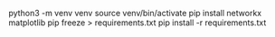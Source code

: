 python3 -m venv venv
source venv/bin/activate
pip install networkx matplotlib
pip freeze > requirements.txt
pip install -r requirements.txt
